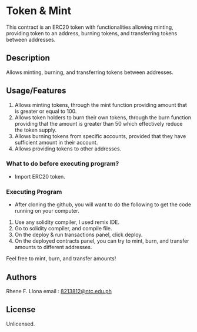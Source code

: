 # Token & Mint

This contract is an ERC20 token with functionalities allowing minting, providing token to an address, burning tokens, and transferring tokens between addresses.

## Description

Allows minting, burning, and transferring tokens between addresses. 

## Usage/Features

1. Allows minting tokens, through the mint function providing amount that is greater or equal to 100.
2. Allows token holders to burn their own tokens, through the burn function providing that the amount is greater than 50 which effectively reduce the token supply.
3. Allows burning tokens from specific accounts, provided that they have sufficient amount in their account.
4. Allows providing tokens to other addresses. 

### What to do before executing program?

* Import ERC20 token. 
  
### Executing Program 
* After cloning the github, you will want to do the following to get the code running on your computer.

1. Use any solidity compiler, I used remix IDE.
2. Go to solidity compiler, and compile file.
3. On the deploy & run transactions panel, click deploy.
4. On the deployed contracts panel, you can try to mint, burn, and transfer amounts to different addresses.

Feel free to mint, burn, and transfer amounts!

## Authors

Rhene F. Llona
email : 8213812@ntc.edu.ph


## License

Unlicensed.
